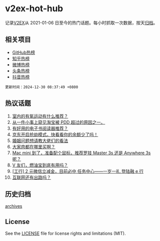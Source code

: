 # v2ex-hot-hub

 记录[V2EX](https://www.v2ex.com/)从 2021-01-06 日至今的热门话题。每小时抓取一次数据，按天[归档](archives)。
 
 ## 相关项目

- [GitHub热榜](https://github.com/it985/github-hot-hub)
- [知乎热榜](https://github.com/it985/zhihu-hot-hub)
- [微博热榜](https://github.com/it985/weibo-hot-hub)
- [头条热榜](https://github.com/it985/toutiao-hot-hub)
- [抖音热榜](https://github.com/it985/douyin-hot-hub)


 `更新时间：2024-12-30 08:37:49 +0800`

## 热议话题

1. [室内的有氧运动有什么推荐？](https://www.v2ex.com/t/1101017)
1. [从一件小事上窥见淘宝被 PDD 超过的原因之一。](https://www.v2ex.com/t/1101071)
1. [有好用的电子书阅读器推荐？](https://www.v2ex.com/t/1101002)
1. [京东开启抢劫模式。快看看你的余额少了吗！](https://www.v2ex.com/t/1101049)
1. [婚姻问题想请教大佬们的看法](https://www.v2ex.com/t/1101085)
1. [大家肉都在哪里买啊？](https://www.v2ex.com/t/1101038)
1. [Mac mini 到了，准备配个鼠标，推荐罗技 Master 3s 还是 Anywhere 3s 呢？](https://www.v2ex.com/t/1101098)
1. [V 友们，燃油宝到底有用吗？](https://www.v2ex.com/t/1101056)
1. [[工行] 2 元微信立减金，目前必中
任务中心——一岁一礼 登陆融 e 行](https://www.v2ex.com/t/1101004)
1. [互联网还有出路吗？](https://www.v2ex.com/t/1101045)

## 历史归档

[archives](archives)

## License

See the [LICENSE](LICENSE) file for license rights and limitations (MIT).
